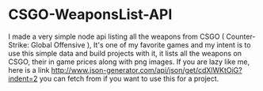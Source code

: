 # CSGO-WeaponsList-API
I made a very simple node api listing all the weapons from CSGO ( Counter-Strike: Global Offensive ), It's one of my favorite games and my intent is to use this simple data and build projects with it, it lists all the weapons on CSGO, their in game prices along with png images.
If you are lazy like me, here is a link http://www.json-generator.com/api/json/get/cdXlWKtOiG?indent=2 you can fetch from if you want to use this for a project.

